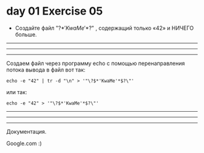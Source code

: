# day 01 Exercise 05

 - Создайте файл "\?$*'KwaMe'*$?\" , содержащий только «42» и НИЧЕГО больше.

---
---
---



Создаем файл через программу еcho c помощью перенаправления потока вывода в файл вот так:
```
echo -e "42" | tr -d "\n" > '"\?$*'KwaMe'*$?\"'
```


или так:
```
echo -e "42" > '"\?$*'KwaMe'*$?\"'
```

---
---
---

Документация.

Google.com :)
